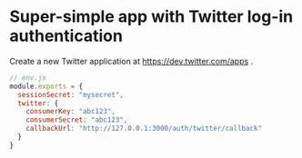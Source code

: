 # Super-simple app with Twitter log-in authentication

Create a new Twitter application at https://dev.twitter.com/apps .

```js
// env.js
module.exports = {
  sessionSecret: "mysecret",
  twitter: {
    consumerKey: "abc123",
    consumerSecret: "abc123",
    callbackUrl: "http://127.0.0.1:3000/auth/twitter/callback"
  }
}
```
